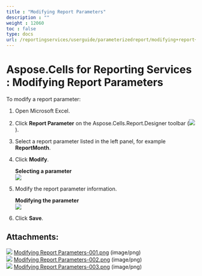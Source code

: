 ```yaml
---
title : "Modifying Report Parameters" 
description : "" 
weight : 12060 
toc : false
type: docs
url: /reportingservices/userguide/parameterizedreport/modifying+report+parameters/
---
```


# Aspose.Cells for Reporting Services : Modifying Report Parameters


To modify a report parameter:

1.  Open Microsoft Excel.
2.  Click **Report Parameter** on the Aspose.Cells.Report.Designer toolbar (![](https://docs2.aspose.com/cells/reportingservices/attachments/6094955/6193274.png)).
3.  Select a report parameter listed in the left panel, for example **ReportMonth**.
4.  Click **Modify**.  
      
    **Selecting a parameter**  
    ![](https://docs2.aspose.com/cells/reportingservices/attachments/6094955/6193281.png)  
      
    
5.  Modify the report parameter information.  
      
    **Modifying the parameter**  
    ![](https://docs2.aspose.com/cells/reportingservices/attachments/6094955/6193280.png)
6.  Click **Save**.

## Attachments:

![](https://docs2.aspose.com/cells/reportingservices/images/icons/bullet_blue.gif) [Modifying Report Parameters-001.png](https://docs2.aspose.com/cells/reportingservices/attachments/6094955/6193274.png) (image/png)  
![](https://docs2.aspose.com/cells/reportingservices/images/icons/bullet_blue.gif) [Modifying Report Parameters-002.png](https://docs2.aspose.com/cells/reportingservices/attachments/6094955/6193281.png) (image/png)  
![](https://docs2.aspose.com/cells/reportingservices/images/icons/bullet_blue.gif) [Modifying Report Parameters-003.png](https://docs2.aspose.com/cells/reportingservices/attachments/6094955/6193280.png) (image/png)  

